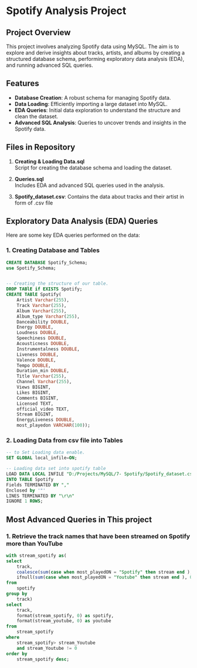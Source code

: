 # Spotify Analysis Project

## Project Overview
This project involves analyzing Spotify data using MySQL. The aim is to explore and derive insights about tracks, artists, and albums by creating a structured database schema, performing exploratory data analysis (EDA), and running advanced SQL queries.

## Features
- **Database Creation**: A robust schema for managing Spotify data.
- **Data Loading**: Efficiently importing a large dataset into MySQL.
- **EDA Queries**: Initial data exploration to understand the structure and clean the dataset.
- **Advanced SQL Analysis**: Queries to uncover trends and insights in the Spotify data.

## Files in Repository
1. **Creating & Loading Data.sql**  
   Script for creating the database schema and loading the dataset.
   
2. **Queries.sql**  
   Includes EDA and advanced SQL queries used in the analysis.
3. **Spotify_dataset.csv**: Contains the data about tracks and their artist in form of .csv file



## Exploratory Data Analysis (EDA) Queries
Here are some key EDA queries performed on the data:

### 1. Creating Database and Tables 
```sql
CREATE DATABASE Spotify_Schema;
use Spotify_Schema;


-- Creating the structure of our table.
DROP TABlE if EXISTS Spotify;
CREATE TABlE Spotify(
	Artist Varchar(255),
    Track Varchar(255),
    Album Varchar(255),
    Album_type Varchar(255),
	Danceability DOUBLE, 
    Energy DOUBLE,	
    Loudness DOUBLE,	
    Speechiness DOUBLE,	
    Acousticness DOUBLE,	
    Instrumentalness DOUBLE,	
    Liveness DOUBLE,	
    Valence DOUBLE,	
    Tempo DOUBLE,	
    Duration_min DOUBLE,
	Title Varchar(255),	
    Channel Varchar(255),	
    Views BIGINT,	
    Likes BIGINT,	
    Comments BIGINT,	
    Licensed TEXT,	
    official_video TEXT,	
    Stream BIGINT,	
    EnergyLiveness DOUBLE,	
    most_playedon VARCHAR(100));
```

### 2. Loading Data from csv file into Tables 
```sql
-- to Set Loading data enable.
SET GLOBAL local_infile=ON;

-- Loading data set into spotify table
LOAD DATA LOCAL INFILE "D:/Projects/MySQL/7- Spotify/Spotify_dataset.csv"
INTO TABLE Spotify
Fields TERMINATED BY ","
Enclosed by '"'
LINES TERMINATED BY "\r\n"
IGNORE 1 ROWS;
```

## Most Advanced Queries in This project 
### 1.  Retrieve the track names that have been streamed on Spotify more than YouTube
```sql
with stream_spotify as(
select
	track,
    coalesce(sum(case when most_playedON = "Spotify" then stream end ), 0) as stream_spotify,
    ifnull(sum(case when most_playedON = "Youtube" then stream end ), 0) as stream_Youtube
from 
	spotify
group by
	track)
select
	track,
    format(stream_spotify, 0) as spotify,
    format(stream_youtube, 0) as youtube
from
	stream_spotify
where
	stream_spotify> stream_Youtube
    and stream_Youtube != 0
order by 
	stream_spotify desc;
```
